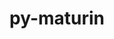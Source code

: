 ---
title: "py-maturin"
layout: cache
categories: [package, develop]
meta: {"compilers": ["apple-clang@16.0.0", "gcc@11.1.0", "gcc@11.4.0", "gcc@13.2.0", "gcc@7.5.0", "gcc@9.4.0"], "num_specs": 140, "num_specs_by_stack": {"data-vis-sdk": 6, "e4s": 20, "e4s-neoverse-v2": 14, "e4s-neoverse_v1": 9, "e4s-power": 4, "hep": 3, "ml-darwin-aarch64-mps": 24, "ml-linux-aarch64-cpu": 24, "ml-linux-aarch64-cuda": 24, "ml-linux-x86_64-cpu": 23, "ml-linux-x86_64-cuda": 24, "ml-linux-x86_64-rocm": 6, "radiuss": 12, "root": 140}, "oss": ["sequoia", "ubuntu18.04", "ubuntu20.04", "ubuntu22.04", "ubuntu24.04"], "platforms": ["darwin", "linux"], "stacks": ["data-vis-sdk", "e4s", "e4s-neoverse-v2", "e4s-neoverse_v1", "e4s-power", "hep", "ml-darwin-aarch64-mps", "ml-linux-aarch64-cpu", "ml-linux-aarch64-cuda", "ml-linux-x86_64-cpu", "ml-linux-x86_64-cuda", "ml-linux-x86_64-rocm", "radiuss", "root"], "targets": ["aarch64", "neoverse_v1", "neoverse_v2", "ppc64le", "x86_64_v3"], "versions": ["1.6.0", "1.8.3"]}
spec_details: [{"compiler": "gcc@13.2.0", "hash": "22rvfihkj6bgrpmdjulkr5av4uvswkx5", "os": "ubuntu24.04", "platform": "linux", "size": "-", "stacks": ["ml-linux-aarch64-cpu", "ml-linux-aarch64-cuda", "root"], "target": "aarch64", "variants": ["build_system=python_pip"], "versions": ["1.8.3"]}, {"compiler": "gcc@13.2.0", "hash": "27gdh4qoc4a2pqnnsc2awuds6kx4b34a", "os": "ubuntu24.04", "platform": "linux", "size": "-", "stacks": ["ml-linux-aarch64-cpu", "ml-linux-aarch64-cuda", "root"], "target": "aarch64", "variants": ["build_system=python_pip"], "versions": ["1.8.3"]}, {"compiler": "gcc@11.4.0", "hash": "2bjeq7mdh2kl5xmfolva4i3q34fyudp7", "os": "ubuntu22.04", "platform": "linux", "size": "-", "stacks": ["e4s", "root"], "target": "x86_64_v3", "variants": ["build_system=python_pip"], "versions": ["1.8.3"]}, {"compiler": "gcc@11.4.0", "hash": "2dd5dr3b4w3upx2zesancvf57dlnk2bh", "os": "ubuntu22.04", "platform": "linux", "size": "-", "stacks": ["e4s-neoverse-v2", "root"], "target": "neoverse_v2", "variants": ["build_system=python_pip"], "versions": ["1.8.3"]}, {"compiler": "apple-clang@16.0.0", "hash": "2kqzrw7weew7eedc63ffpopnl3wxpwev", "os": "sequoia", "platform": "darwin", "size": "-", "stacks": ["ml-darwin-aarch64-mps", "root"], "target": "aarch64", "variants": ["build_system=python_pip"], "versions": ["1.8.3"]}, {"compiler": "gcc@13.2.0", "hash": "35lfnr5s7n436cubq6flxaugtsmhzech", "os": "ubuntu24.04", "platform": "linux", "size": "-", "stacks": ["ml-linux-aarch64-cpu", "ml-linux-aarch64-cuda", "root"], "target": "aarch64", "variants": ["build_system=python_pip"], "versions": ["1.8.3"]}, {"compiler": "gcc@7.5.0", "hash": "36iynyozptyrf55daackdh6irave2nbj", "os": "ubuntu18.04", "platform": "linux", "size": "-", "stacks": ["radiuss", "root"], "target": "x86_64_v3", "variants": ["build_system=python_pip"], "versions": ["1.8.3"]}, {"compiler": "gcc@11.4.0", "hash": "3d3oc4x37ff7quujhkuh5p3y5gglg2i4", "os": "ubuntu22.04", "platform": "linux", "size": "-", "stacks": ["e4s", "root"], "target": "x86_64_v3", "variants": ["build_system=python_pip"], "versions": ["1.8.3"]}, {"compiler": "gcc@11.4.0", "hash": "3dxyg4lcnyuu6222dvrtgt7zrh63yg7d", "os": "ubuntu22.04", "platform": "linux", "size": "-", "stacks": ["e4s", "root"], "target": "x86_64_v3", "variants": ["build_system=python_pip"], "versions": ["1.8.3"]}, {"compiler": "gcc@11.4.0", "hash": "3jqaqmnafchfsa5mbv3odigvgrxvc4tu", "os": "ubuntu22.04", "platform": "linux", "size": "-", "stacks": ["e4s-neoverse-v2", "root"], "target": "neoverse_v2", "variants": ["build_system=python_pip"], "versions": ["1.8.3"]}, {"compiler": "gcc@13.2.0", "hash": "3ov6lbdc4copgv3cwgzi2drr6tsic55v", "os": "ubuntu24.04", "platform": "linux", "size": "-", "stacks": ["ml-linux-x86_64-cpu", "ml-linux-x86_64-cuda", "ml-linux-x86_64-rocm", "root"], "target": "x86_64_v3", "variants": ["build_system=python_pip"], "versions": ["1.8.3"]}, {"compiler": "gcc@13.2.0", "hash": "3vxlxencp4axvah36kzblfqccjewit22", "os": "ubuntu24.04", "platform": "linux", "size": "-", "stacks": ["ml-linux-aarch64-cpu", "ml-linux-aarch64-cuda", "root"], "target": "aarch64", "variants": ["build_system=python_pip"], "versions": ["1.8.3"]}, {"compiler": "gcc@13.2.0", "hash": "3yozimlaaxvj5rz3uh4ttrtiq4fhkydl", "os": "ubuntu24.04", "platform": "linux", "size": "-", "stacks": ["ml-linux-x86_64-cpu", "ml-linux-x86_64-cuda", "root"], "target": "x86_64_v3", "variants": ["build_system=python_pip"], "versions": ["1.8.3"]}, {"compiler": "gcc@11.1.0", "hash": "3zj4udtkkkduqwo3zfunj7ytqwp2cgfo", "os": "ubuntu20.04", "platform": "linux", "size": "-", "stacks": ["data-vis-sdk", "root"], "target": "x86_64_v3", "variants": ["build_system=python_pip"], "versions": ["1.8.3"]}, {"compiler": "gcc@13.2.0", "hash": "4ddc4bjgy7luriskrijuurvvtcmobblq", "os": "ubuntu24.04", "platform": "linux", "size": "-", "stacks": ["ml-linux-aarch64-cpu", "ml-linux-aarch64-cuda", "root"], "target": "aarch64", "variants": ["build_system=python_pip"], "versions": ["1.8.3"]}, {"compiler": "gcc@13.2.0", "hash": "4q464hn46e7cwwdgmy2veg6cwj74pslx", "os": "ubuntu24.04", "platform": "linux", "size": "-", "stacks": ["ml-linux-x86_64-cpu", "ml-linux-x86_64-cuda", "root"], "target": "x86_64_v3", "variants": ["build_system=python_pip"], "versions": ["1.8.3"]}, {"compiler": "gcc@9.4.0", "hash": "4vyteognnqnni56avoxlash56iv5gcew", "os": "ubuntu20.04", "platform": "linux", "size": "-", "stacks": ["e4s-power", "root"], "target": "ppc64le", "variants": ["build_system=python_pip"], "versions": ["1.6.0"]}, {"compiler": "gcc@9.4.0", "hash": "4xtswbdd3o67drw67chokv4qzpk6chmw", "os": "ubuntu20.04", "platform": "linux", "size": "-", "stacks": ["e4s-power", "root"], "target": "ppc64le", "variants": ["build_system=python_pip"], "versions": ["1.6.0"]}, {"compiler": "gcc@11.4.0", "hash": "4yywnn5ilaxkksfm6whg6fpfn7fgtf3y", "os": "ubuntu22.04", "platform": "linux", "size": "-", "stacks": ["e4s-neoverse-v2", "root"], "target": "neoverse_v2", "variants": ["build_system=python_pip"], "versions": ["1.8.3"]}, {"compiler": "gcc@13.2.0", "hash": "55zmng4j6t6xnwagbyh4qrqqwqd6c6jf", "os": "ubuntu24.04", "platform": "linux", "size": "-", "stacks": ["ml-linux-aarch64-cpu", "ml-linux-aarch64-cuda", "root"], "target": "aarch64", "variants": ["build_system=python_pip"], "versions": ["1.8.3"]}, {"compiler": "apple-clang@16.0.0", "hash": "5gecxscvs7ipfgeerd77ivqfmo67cgru", "os": "sequoia", "platform": "darwin", "size": "-", "stacks": ["ml-darwin-aarch64-mps", "root"], "target": "aarch64", "variants": ["build_system=python_pip"], "versions": ["1.8.3"]}, {"compiler": "gcc@11.4.0", "hash": "5mx6ds2myrqpcszw5xzvnaoep6naixer", "os": "ubuntu22.04", "platform": "linux", "size": "-", "stacks": ["e4s", "root"], "target": "x86_64_v3", "variants": ["build_system=python_pip"], "versions": ["1.8.3"]}, {"compiler": "apple-clang@16.0.0", "hash": "654qnih3lvaqxivm377dw57x6gsu4ovo", "os": "sequoia", "platform": "darwin", "size": "-", "stacks": ["ml-darwin-aarch64-mps", "root"], "target": "aarch64", "variants": ["build_system=python_pip"], "versions": ["1.8.3"]}, {"compiler": "gcc@7.5.0", "hash": "6b5uwhkr2jbgx6iigwk5ssxjjuohsdku", "os": "ubuntu18.04", "platform": "linux", "size": "-", "stacks": ["radiuss", "root"], "target": "x86_64_v3", "variants": ["build_system=python_pip"], "versions": ["1.8.3"]}, {"compiler": "gcc@13.2.0", "hash": "73vkiaze2n2s7zv4l4xp2ji23wt4ihde", "os": "ubuntu24.04", "platform": "linux", "size": "-", "stacks": ["ml-linux-aarch64-cpu", "ml-linux-aarch64-cuda", "root"], "target": "aarch64", "variants": ["build_system=python_pip"], "versions": ["1.8.3"]}, {"compiler": "gcc@11.4.0", "hash": "742ddghpcipmzbkrpomdxot36ooiyedc", "os": "ubuntu22.04", "platform": "linux", "size": "-", "stacks": ["e4s-neoverse-v2", "root"], "target": "neoverse_v2", "variants": ["build_system=python_pip"], "versions": ["1.8.3"]}, {"compiler": "gcc@7.5.0", "hash": "7izsj7zfxannoqan2sm32g557v52twne", "os": "ubuntu18.04", "platform": "linux", "size": "-", "stacks": ["radiuss", "root"], "target": "x86_64_v3", "variants": ["build_system=python_pip"], "versions": ["1.8.3"]}, {"compiler": "gcc@11.4.0", "hash": "7mduqaj3nkqyq3wuc47hukyrnqwbpex4", "os": "ubuntu22.04", "platform": "linux", "size": "-", "stacks": ["e4s", "root"], "target": "x86_64_v3", "variants": ["build_system=python_pip"], "versions": ["1.8.3"]}, {"compiler": "gcc@11.4.0", "hash": "7nvpmdsugjmq26ylaosv7ofs2h4fofxe", "os": "ubuntu22.04", "platform": "linux", "size": "-", "stacks": ["e4s-neoverse-v2", "root"], "target": "neoverse_v2", "variants": ["build_system=python_pip"], "versions": ["1.8.3"]}, {"compiler": "gcc@11.4.0", "hash": "7ybbaljwjzy65ml6qhg25xokybpxonjg", "os": "ubuntu22.04", "platform": "linux", "size": "-", "stacks": ["e4s", "root"], "target": "x86_64_v3", "variants": ["build_system=python_pip"], "versions": ["1.8.3"]}, {"compiler": "apple-clang@16.0.0", "hash": "advqgwuzhfhpk6m5wnpewfqar2ktpk65", "os": "sequoia", "platform": "darwin", "size": "-", "stacks": ["ml-darwin-aarch64-mps", "root"], "target": "aarch64", "variants": ["build_system=python_pip"], "versions": ["1.8.3"]}, {"compiler": "gcc@11.4.0", "hash": "am33rcgjz7gn5h4h2snmnoadrsnmuh6d", "os": "ubuntu22.04", "platform": "linux", "size": "-", "stacks": ["hep", "root"], "target": "x86_64_v3", "variants": ["build_system=python_pip"], "versions": ["1.8.3"]}, {"compiler": "gcc@13.2.0", "hash": "aon7atysbh6ltkmmjz3bdto2gxrkkrof", "os": "ubuntu24.04", "platform": "linux", "size": "-", "stacks": ["ml-linux-aarch64-cpu", "ml-linux-aarch64-cuda", "root"], "target": "aarch64", "variants": ["build_system=python_pip"], "versions": ["1.8.3"]}, {"compiler": "gcc@13.2.0", "hash": "ar3cptiflnd3skxmmct4cy6kcorhcl4n", "os": "ubuntu24.04", "platform": "linux", "size": "-", "stacks": ["ml-linux-aarch64-cpu", "ml-linux-aarch64-cuda", "root"], "target": "aarch64", "variants": ["build_system=python_pip"], "versions": ["1.8.3"]}, {"compiler": "gcc@13.2.0", "hash": "av6ahlev6zd6juj7fber2xnnnrxsdfci", "os": "ubuntu24.04", "platform": "linux", "size": "-", "stacks": ["ml-linux-aarch64-cpu", "ml-linux-aarch64-cuda", "root"], "target": "aarch64", "variants": ["build_system=python_pip"], "versions": ["1.8.3"]}, {"compiler": "gcc@13.2.0", "hash": "aydcr2wy3wiwelzogi6oxxgld7z3dfuz", "os": "ubuntu24.04", "platform": "linux", "size": "-", "stacks": ["ml-linux-x86_64-cpu", "ml-linux-x86_64-cuda", "root"], "target": "x86_64_v3", "variants": ["build_system=python_pip"], "versions": ["1.8.3"]}, {"compiler": "gcc@11.4.0", "hash": "b2tldta7vseg6waufkb2rcupxf3plm47", "os": "ubuntu22.04", "platform": "linux", "size": "-", "stacks": ["e4s-neoverse-v2", "root"], "target": "neoverse_v2", "variants": ["build_system=python_pip"], "versions": ["1.8.3"]}, {"compiler": "gcc@13.2.0", "hash": "b3i5i4dbw4q4h2wy7hmsqk4jyk42j6kt", "os": "ubuntu24.04", "platform": "linux", "size": "-", "stacks": ["ml-linux-x86_64-cpu", "ml-linux-x86_64-cuda", "root"], "target": "x86_64_v3", "variants": ["build_system=python_pip"], "versions": ["1.8.3"]}, {"compiler": "apple-clang@16.0.0", "hash": "b67ldyja4iiipaarismlxyzddxfpztrl", "os": "sequoia", "platform": "darwin", "size": "-", "stacks": ["ml-darwin-aarch64-mps", "root"], "target": "aarch64", "variants": ["build_system=python_pip"], "versions": ["1.8.3"]}, {"compiler": "apple-clang@16.0.0", "hash": "bbwlmxs7vvscosirf5jct6wxcivdoydb", "os": "sequoia", "platform": "darwin", "size": "-", "stacks": ["ml-darwin-aarch64-mps", "root"], "target": "aarch64", "variants": ["build_system=python_pip"], "versions": ["1.8.3"]}, {"compiler": "apple-clang@16.0.0", "hash": "bkce4r3i4ouryjiyxtfyevikk35doqci", "os": "sequoia", "platform": "darwin", "size": "-", "stacks": ["ml-darwin-aarch64-mps", "root"], "target": "aarch64", "variants": ["build_system=python_pip"], "versions": ["1.8.3"]}, {"compiler": "gcc@11.4.0", "hash": "brddcgy6hugdu3ijjcyg3vlj376bind5", "os": "ubuntu22.04", "platform": "linux", "size": "-", "stacks": ["e4s-neoverse-v2", "root"], "target": "neoverse_v2", "variants": ["build_system=python_pip"], "versions": ["1.8.3"]}, {"compiler": "gcc@7.5.0", "hash": "cdogfahrppmxp32otdff4o2n2obbdqs3", "os": "ubuntu18.04", "platform": "linux", "size": "-", "stacks": ["radiuss", "root"], "target": "x86_64_v3", "variants": ["build_system=python_pip"], "versions": ["1.8.3"]}, {"compiler": "gcc@11.4.0", "hash": "ci4w7izbpkbjdirvhkdpvqauduajba25", "os": "ubuntu22.04", "platform": "linux", "size": "-", "stacks": ["e4s-neoverse-v2", "root"], "target": "neoverse_v2", "variants": ["build_system=python_pip"], "versions": ["1.8.3"]}, {"compiler": "gcc@11.4.0", "hash": "cohtwakqfwmxtj4dykje5precxn4luo6", "os": "ubuntu22.04", "platform": "linux", "size": "-", "stacks": ["e4s", "root"], "target": "x86_64_v3", "variants": ["build_system=python_pip"], "versions": ["1.8.3"]}, {"compiler": "gcc@11.4.0", "hash": "cpasifbupblrkhx536idkpesv4goomsf", "os": "ubuntu22.04", "platform": "linux", "size": "-", "stacks": ["e4s-neoverse_v1", "root"], "target": "neoverse_v1", "variants": ["build_system=python_pip"], "versions": ["1.6.0"]}, {"compiler": "apple-clang@16.0.0", "hash": "cs6lkl3intqgexmiqss7432fzgkbsp5f", "os": "sequoia", "platform": "darwin", "size": "-", "stacks": ["ml-darwin-aarch64-mps", "root"], "target": "aarch64", "variants": ["build_system=python_pip"], "versions": ["1.8.3"]}, {"compiler": "gcc@13.2.0", "hash": "cxwj5onobcuz6svc2pjmgygjcvvgdd46", "os": "ubuntu24.04", "platform": "linux", "size": "-", "stacks": ["ml-linux-aarch64-cpu", "ml-linux-aarch64-cuda", "root"], "target": "aarch64", "variants": ["build_system=python_pip"], "versions": ["1.8.3"]}, {"compiler": "gcc@13.2.0", "hash": "dbn4yjaaxnhpx5654wamtqqc4e6wyhyn", "os": "ubuntu24.04", "platform": "linux", "size": "-", "stacks": ["ml-linux-x86_64-cpu", "ml-linux-x86_64-cuda", "root"], "target": "x86_64_v3", "variants": ["build_system=python_pip"], "versions": ["1.8.3"]}, {"compiler": "gcc@11.4.0", "hash": "dpp2ks4nxq5ftlrbwvjweohpgtaxqbue", "os": "ubuntu22.04", "platform": "linux", "size": "-", "stacks": ["e4s", "root"], "target": "x86_64_v3", "variants": ["build_system=python_pip"], "versions": ["1.8.3"]}, {"compiler": "gcc@13.2.0", "hash": "dzndekrtfcxs2bt5sk6aqvfpgrc3mqp3", "os": "ubuntu24.04", "platform": "linux", "size": "-", "stacks": ["ml-linux-x86_64-cpu", "ml-linux-x86_64-cuda", "root"], "target": "x86_64_v3", "variants": ["build_system=python_pip"], "versions": ["1.8.3"]}, {"compiler": "gcc@13.2.0", "hash": "e2hega7bwywyujs2f736fwipskianqwh", "os": "ubuntu24.04", "platform": "linux", "size": "-", "stacks": ["ml-linux-aarch64-cpu", "ml-linux-aarch64-cuda", "root"], "target": "aarch64", "variants": ["build_system=python_pip"], "versions": ["1.8.3"]}, {"compiler": "gcc@11.1.0", "hash": "ekwbrwp3ezzqz3blxuek5uaoodd43nnv", "os": "ubuntu20.04", "platform": "linux", "size": "-", "stacks": ["data-vis-sdk", "root"], "target": "x86_64_v3", "variants": ["build_system=python_pip"], "versions": ["1.8.3"]}, {"compiler": "gcc@13.2.0", "hash": "f62kerpymclplb7jmtil6c7uq3hkhyjt", "os": "ubuntu24.04", "platform": "linux", "size": "-", "stacks": ["ml-linux-x86_64-cpu", "ml-linux-x86_64-cuda", "root"], "target": "x86_64_v3", "variants": ["build_system=python_pip"], "versions": ["1.8.3"]}, {"compiler": "gcc@11.4.0", "hash": "fevwa4zslxtwbp7p2iox6vqfq5daw75c", "os": "ubuntu22.04", "platform": "linux", "size": "-", "stacks": ["e4s-neoverse_v1", "root"], "target": "neoverse_v1", "variants": ["build_system=python_pip"], "versions": ["1.6.0"]}, {"compiler": "apple-clang@16.0.0", "hash": "ff5ugz55s6e7dhv5jgk5ytceusus5dk5", "os": "sequoia", "platform": "darwin", "size": "-", "stacks": ["ml-darwin-aarch64-mps", "root"], "target": "aarch64", "variants": ["build_system=python_pip"], "versions": ["1.8.3"]}, {"compiler": "gcc@7.5.0", "hash": "fnr6bxo37uw6xa32cccpkdebc63pxgyb", "os": "ubuntu18.04", "platform": "linux", "size": "-", "stacks": ["radiuss", "root"], "target": "x86_64_v3", "variants": ["build_system=python_pip"], "versions": ["1.8.3"]}, {"compiler": "gcc@13.2.0", "hash": "fnustxaafmd7cqzgecven4745oa3dyko", "os": "ubuntu24.04", "platform": "linux", "size": "-", "stacks": ["ml-linux-x86_64-cpu", "ml-linux-x86_64-cuda", "root"], "target": "x86_64_v3", "variants": ["build_system=python_pip"], "versions": ["1.8.3"]}, {"compiler": "gcc@13.2.0", "hash": "ftfrcj64k47pbjkxd42oq2t2vg7wxvlk", "os": "ubuntu24.04", "platform": "linux", "size": "-", "stacks": ["ml-linux-x86_64-cpu", "ml-linux-x86_64-cuda", "root"], "target": "x86_64_v3", "variants": ["build_system=python_pip"], "versions": ["1.8.3"]}, {"compiler": "gcc@11.1.0", "hash": "fz6mpcwkj2x2jveumagoilreyz74m5jf", "os": "ubuntu20.04", "platform": "linux", "size": "-", "stacks": ["data-vis-sdk", "root"], "target": "x86_64_v3", "variants": ["build_system=python_pip"], "versions": ["1.8.3"]}, {"compiler": "gcc@11.1.0", "hash": "gqr4gv4mcztcfejo2cpseckyaidh7esd", "os": "ubuntu20.04", "platform": "linux", "size": "-", "stacks": ["data-vis-sdk", "root"], "target": "x86_64_v3", "variants": ["build_system=python_pip"], "versions": ["1.8.3"]}, {"compiler": "gcc@13.2.0", "hash": "h3fg5slh22oay73ocj5cuvctlsufjvqw", "os": "ubuntu24.04", "platform": "linux", "size": "-", "stacks": ["ml-linux-aarch64-cpu", "ml-linux-aarch64-cuda", "root"], "target": "aarch64", "variants": ["build_system=python_pip"], "versions": ["1.8.3"]}, {"compiler": "gcc@7.5.0", "hash": "hi4yadtqjwkeb7kfbunzsloqrghj7s6i", "os": "ubuntu18.04", "platform": "linux", "size": "-", "stacks": ["radiuss", "root"], "target": "x86_64_v3", "variants": ["build_system=python_pip"], "versions": ["1.8.3"]}, {"compiler": "apple-clang@16.0.0", "hash": "i4k3ydtwgqqqwx75nd76g7m25f4cyqfh", "os": "sequoia", "platform": "darwin", "size": "-", "stacks": ["ml-darwin-aarch64-mps", "root"], "target": "aarch64", "variants": ["build_system=python_pip"], "versions": ["1.8.3"]}, {"compiler": "gcc@13.2.0", "hash": "ifgyx7l4r4ed25udo66s2asymjxvapkl", "os": "ubuntu24.04", "platform": "linux", "size": "-", "stacks": ["ml-linux-aarch64-cpu", "ml-linux-aarch64-cuda", "root"], "target": "aarch64", "variants": ["build_system=python_pip"], "versions": ["1.8.3"]}, {"compiler": "gcc@11.4.0", "hash": "igkgconh2oue7wy6um5du7avzjevt7zs", "os": "ubuntu22.04", "platform": "linux", "size": "-", "stacks": ["e4s", "root"], "target": "x86_64_v3", "variants": ["build_system=python_pip"], "versions": ["1.8.3"]}, {"compiler": "gcc@13.2.0", "hash": "ip3i3kzpmfmc6npussmr627n6rt7paq4", "os": "ubuntu24.04", "platform": "linux", "size": "-", "stacks": ["ml-linux-aarch64-cpu", "ml-linux-aarch64-cuda", "root"], "target": "aarch64", "variants": ["build_system=python_pip"], "versions": ["1.8.3"]}, {"compiler": "gcc@13.2.0", "hash": "ixmex4eoxhybsojist5xvieswwxxz4au", "os": "ubuntu24.04", "platform": "linux", "size": "-", "stacks": ["ml-linux-x86_64-cpu", "ml-linux-x86_64-cuda", "ml-linux-x86_64-rocm", "root"], "target": "x86_64_v3", "variants": ["build_system=python_pip"], "versions": ["1.8.3"]}, {"compiler": "gcc@7.5.0", "hash": "ja5nvhvwn2udpqkoq57ako3oqjqk3uot", "os": "ubuntu18.04", "platform": "linux", "size": "-", "stacks": ["radiuss", "root"], "target": "x86_64_v3", "variants": ["build_system=python_pip"], "versions": ["1.8.3"]}, {"compiler": "gcc@13.2.0", "hash": "jfvmbulcm7umdxv7ewbbxqvud6jq23iv", "os": "ubuntu24.04", "platform": "linux", "size": "-", "stacks": ["ml-linux-x86_64-cpu", "ml-linux-x86_64-cuda", "root"], "target": "x86_64_v3", "variants": ["build_system=python_pip"], "versions": ["1.8.3"]}, {"compiler": "gcc@13.2.0", "hash": "jhkq25v6oacnkml7iygtp5vjkvp42mdm", "os": "ubuntu24.04", "platform": "linux", "size": "-", "stacks": ["ml-linux-x86_64-cpu", "ml-linux-x86_64-cuda", "root"], "target": "x86_64_v3", "variants": ["build_system=python_pip"], "versions": ["1.8.3"]}, {"compiler": "gcc@11.4.0", "hash": "jhrbdwphbtzgr6lxaqpzt6jxhecmyfdt", "os": "ubuntu22.04", "platform": "linux", "size": "-", "stacks": ["e4s-neoverse_v1", "root"], "target": "neoverse_v1", "variants": ["build_system=python_pip"], "versions": ["1.6.0"]}, {"compiler": "apple-clang@16.0.0", "hash": "jta5ffcw6dbdfrhf5pkffgqtubsv367c", "os": "sequoia", "platform": "darwin", "size": "-", "stacks": ["ml-darwin-aarch64-mps", "root"], "target": "aarch64", "variants": ["build_system=python_pip"], "versions": ["1.8.3"]}, {"compiler": "gcc@11.4.0", "hash": "kqsi7odcrfynyxogevxye6lve3ohswwe", "os": "ubuntu22.04", "platform": "linux", "size": "-", "stacks": ["hep", "root"], "target": "x86_64_v3", "variants": ["build_system=python_pip"], "versions": ["1.8.3"]}, {"compiler": "gcc@11.4.0", "hash": "lctj3hhmarxvm4o2w2j45ndzzakrfslp", "os": "ubuntu22.04", "platform": "linux", "size": "-", "stacks": ["e4s", "root"], "target": "x86_64_v3", "variants": ["build_system=python_pip"], "versions": ["1.8.3"]}, {"compiler": "gcc@11.4.0", "hash": "lhxfq7cz5dgut6wiki6zynasj66ku6kh", "os": "ubuntu22.04", "platform": "linux", "size": "-", "stacks": ["e4s", "root"], "target": "x86_64_v3", "variants": ["build_system=python_pip"], "versions": ["1.8.3"]}, {"compiler": "gcc@11.4.0", "hash": "liph3suyalvejohyyqjuwcdshs4uctvf", "os": "ubuntu22.04", "platform": "linux", "size": "-", "stacks": ["e4s-neoverse-v2", "root"], "target": "neoverse_v2", "variants": ["build_system=python_pip"], "versions": ["1.8.3"]}, {"compiler": "gcc@11.4.0", "hash": "luda5cxqltv57ykjfx2xg3gebn4s2ksq", "os": "ubuntu22.04", "platform": "linux", "size": "-", "stacks": ["e4s-neoverse-v2", "root"], "target": "neoverse_v2", "variants": ["build_system=python_pip"], "versions": ["1.8.3"]}, {"compiler": "gcc@11.4.0", "hash": "m3ceohojgrfiw2gvecha4ps7ihauorlp", "os": "ubuntu22.04", "platform": "linux", "size": "-", "stacks": ["e4s-neoverse_v1", "root"], "target": "neoverse_v1", "variants": ["build_system=python_pip"], "versions": ["1.6.0"]}, {"compiler": "gcc@11.4.0", "hash": "m64aedgnoaabmm4fszzottlve5scma4g", "os": "ubuntu22.04", "platform": "linux", "size": "-", "stacks": ["e4s-neoverse-v2", "root"], "target": "neoverse_v2", "variants": ["build_system=python_pip"], "versions": ["1.8.3"]}, {"compiler": "apple-clang@16.0.0", "hash": "m66biohzelgscwzfwdqqdporiycpomel", "os": "sequoia", "platform": "darwin", "size": "-", "stacks": ["ml-darwin-aarch64-mps", "root"], "target": "aarch64", "variants": ["build_system=python_pip"], "versions": ["1.8.3"]}, {"compiler": "gcc@13.2.0", "hash": "max7beamwlqv6hfzuef733wsxszd2thy", "os": "ubuntu24.04", "platform": "linux", "size": "-", "stacks": ["ml-linux-x86_64-cpu", "ml-linux-x86_64-cuda", "root"], "target": "x86_64_v3", "variants": ["build_system=python_pip"], "versions": ["1.8.3"]}, {"compiler": "gcc@13.2.0", "hash": "msvch356e62uby377m7kszvj5orv7zee", "os": "ubuntu24.04", "platform": "linux", "size": "-", "stacks": ["ml-linux-aarch64-cpu", "ml-linux-aarch64-cuda", "root"], "target": "aarch64", "variants": ["build_system=python_pip"], "versions": ["1.8.3"]}, {"compiler": "gcc@13.2.0", "hash": "netwxmmqrryzbs6ixlpvm4tqspuq7c4j", "os": "ubuntu24.04", "platform": "linux", "size": "-", "stacks": ["ml-linux-x86_64-cpu", "ml-linux-x86_64-cuda", "ml-linux-x86_64-rocm", "root"], "target": "x86_64_v3", "variants": ["build_system=python_pip"], "versions": ["1.8.3"]}, {"compiler": "gcc@13.2.0", "hash": "niwmqtkgesm4rtlkpchwmv632f57psri", "os": "ubuntu24.04", "platform": "linux", "size": "-", "stacks": ["ml-linux-aarch64-cpu", "ml-linux-aarch64-cuda", "root"], "target": "aarch64", "variants": ["build_system=python_pip"], "versions": ["1.8.3"]}, {"compiler": "gcc@11.4.0", "hash": "nynwmwbprgwunj6rrmkj3zddy6rx26oy", "os": "ubuntu22.04", "platform": "linux", "size": "-", "stacks": ["e4s", "root"], "target": "x86_64_v3", "variants": ["build_system=python_pip"], "versions": ["1.8.3"]}, {"compiler": "gcc@11.4.0", "hash": "ozoo37vt2dsulru3obpcqiluqx427apm", "os": "ubuntu22.04", "platform": "linux", "size": "-", "stacks": ["e4s", "root"], "target": "x86_64_v3", "variants": ["build_system=python_pip"], "versions": ["1.8.3"]}, {"compiler": "gcc@7.5.0", "hash": "p5tyozbe62kr7dwwqhdz6ps7tfdowf6j", "os": "ubuntu18.04", "platform": "linux", "size": "-", "stacks": ["radiuss", "root"], "target": "x86_64_v3", "variants": ["build_system=python_pip"], "versions": ["1.8.3"]}, {"compiler": "apple-clang@16.0.0", "hash": "p6hhqvhrdx6iqohzsq6zksyfosznviy3", "os": "sequoia", "platform": "darwin", "size": "-", "stacks": ["ml-darwin-aarch64-mps", "root"], "target": "aarch64", "variants": ["build_system=python_pip"], "versions": ["1.8.3"]}, {"compiler": "apple-clang@16.0.0", "hash": "p6wrvx7buvg44eilbry7sgl4kfxiioyv", "os": "sequoia", "platform": "darwin", "size": "-", "stacks": ["ml-darwin-aarch64-mps", "root"], "target": "aarch64", "variants": ["build_system=python_pip"], "versions": ["1.8.3"]}, {"compiler": "gcc@13.2.0", "hash": "pay6yqwcbnq54dktdiecwxpgkm5v3ezk", "os": "ubuntu24.04", "platform": "linux", "size": "-", "stacks": ["ml-linux-x86_64-cpu", "ml-linux-x86_64-cuda", "root"], "target": "x86_64_v3", "variants": ["build_system=python_pip"], "versions": ["1.8.3"]}, {"compiler": "gcc@11.4.0", "hash": "pxnnvutkeirjnpsamsp37x6mfhlg3xyz", "os": "ubuntu22.04", "platform": "linux", "size": "-", "stacks": ["e4s-neoverse_v1", "root"], "target": "neoverse_v1", "variants": ["build_system=python_pip"], "versions": ["1.6.0"]}, {"compiler": "apple-clang@16.0.0", "hash": "pxppookslkdidlhzvh7bfhunbpn4g77k", "os": "sequoia", "platform": "darwin", "size": "-", "stacks": ["ml-darwin-aarch64-mps", "root"], "target": "aarch64", "variants": ["build_system=python_pip"], "versions": ["1.8.3"]}, {"compiler": "gcc@11.1.0", "hash": "qhqacfmposw6ruyljtuqficj5jhb6qlz", "os": "ubuntu20.04", "platform": "linux", "size": "-", "stacks": ["data-vis-sdk", "root"], "target": "x86_64_v3", "variants": ["build_system=python_pip"], "versions": ["1.8.3"]}, {"compiler": "gcc@11.4.0", "hash": "qlvzrnad6zqivnfuya42g2ekc4zm4nsa", "os": "ubuntu22.04", "platform": "linux", "size": "-", "stacks": ["e4s", "root"], "target": "x86_64_v3", "variants": ["build_system=python_pip"], "versions": ["1.8.3"]}, {"compiler": "apple-clang@16.0.0", "hash": "qrm4mcchiqz6zlbvzw27fivtn7gbo33u", "os": "sequoia", "platform": "darwin", "size": "-", "stacks": ["ml-darwin-aarch64-mps", "root"], "target": "aarch64", "variants": ["build_system=python_pip"], "versions": ["1.8.3"]}, {"compiler": "gcc@11.4.0", "hash": "qu7gx7gke336rn74e2btngybme2y7y7y", "os": "ubuntu22.04", "platform": "linux", "size": "-", "stacks": ["e4s-neoverse_v1", "root"], "target": "neoverse_v1", "variants": ["build_system=python_pip"], "versions": ["1.6.0"]}, {"compiler": "gcc@11.4.0", "hash": "qw77nonu3snyemfwa67dplqlmyemtybi", "os": "ubuntu22.04", "platform": "linux", "size": "-", "stacks": ["e4s-neoverse_v1", "root"], "target": "neoverse_v1", "variants": ["build_system=python_pip"], "versions": ["1.6.0"]}, {"compiler": "apple-clang@16.0.0", "hash": "rarhivztskp2yd2f335kirbuqwndodus", "os": "sequoia", "platform": "darwin", "size": "-", "stacks": ["ml-darwin-aarch64-mps", "root"], "target": "aarch64", "variants": ["build_system=python_pip"], "versions": ["1.8.3"]}, {"compiler": "gcc@13.2.0", "hash": "rbcmr5tgdn54myhpdqa7czfmqi5ny75w", "os": "ubuntu24.04", "platform": "linux", "size": "-", "stacks": ["ml-linux-aarch64-cpu", "ml-linux-aarch64-cuda", "root"], "target": "aarch64", "variants": ["build_system=python_pip"], "versions": ["1.8.3"]}, {"compiler": "gcc@13.2.0", "hash": "rfnvl3ihghrmdkecb2akzteybrbd2ctq", "os": "ubuntu24.04", "platform": "linux", "size": "-", "stacks": ["ml-linux-x86_64-cpu", "ml-linux-x86_64-cuda", "root"], "target": "x86_64_v3", "variants": ["build_system=python_pip"], "versions": ["1.8.3"]}, {"compiler": "gcc@13.2.0", "hash": "rh2z677ar7aeosmks223dshqwxawgn57", "os": "ubuntu24.04", "platform": "linux", "size": "-", "stacks": ["ml-linux-x86_64-cpu", "ml-linux-x86_64-cuda", "root"], "target": "x86_64_v3", "variants": ["build_system=python_pip"], "versions": ["1.8.3"]}, {"compiler": "gcc@13.2.0", "hash": "rqa4utwh4qlaz6a4px4q3lmwmojplebu", "os": "ubuntu24.04", "platform": "linux", "size": "-", "stacks": ["ml-linux-aarch64-cpu", "ml-linux-aarch64-cuda", "root"], "target": "aarch64", "variants": ["build_system=python_pip"], "versions": ["1.8.3"]}, {"compiler": "gcc@9.4.0", "hash": "rsc426k575slwq2cqknmfjlbzaihvei2", "os": "ubuntu20.04", "platform": "linux", "size": "-", "stacks": ["e4s-power", "root"], "target": "ppc64le", "variants": ["build_system=python_pip"], "versions": ["1.6.0"]}, {"compiler": "apple-clang@16.0.0", "hash": "sa6t2ngfug7jo64oahsyr3um2jkhojna", "os": "sequoia", "platform": "darwin", "size": "-", "stacks": ["ml-darwin-aarch64-mps", "root"], "target": "aarch64", "variants": ["build_system=python_pip"], "versions": ["1.8.3"]}, {"compiler": "gcc@11.4.0", "hash": "sbh2d2rrv6y7b3dksyazmov4lvu6gkvp", "os": "ubuntu22.04", "platform": "linux", "size": "-", "stacks": ["e4s", "root"], "target": "x86_64_v3", "variants": ["build_system=python_pip"], "versions": ["1.8.3"]}, {"compiler": "gcc@13.2.0", "hash": "swvdexngbcja32mfxakvv3ctwdt5k7jc", "os": "ubuntu24.04", "platform": "linux", "size": "-", "stacks": ["ml-linux-x86_64-cpu", "ml-linux-x86_64-cuda", "ml-linux-x86_64-rocm", "root"], "target": "x86_64_v3", "variants": ["build_system=python_pip"], "versions": ["1.8.3"]}, {"compiler": "gcc@13.2.0", "hash": "taosiwpd2odzkpvc7qv4seannlyu2eai", "os": "ubuntu24.04", "platform": "linux", "size": "-", "stacks": ["ml-linux-aarch64-cpu", "ml-linux-aarch64-cuda", "root"], "target": "aarch64", "variants": ["build_system=python_pip"], "versions": ["1.8.3"]}, {"compiler": "gcc@7.5.0", "hash": "tggkmrnbtk4rlpgtturfcdg2lclww6m5", "os": "ubuntu18.04", "platform": "linux", "size": "-", "stacks": ["radiuss", "root"], "target": "x86_64_v3", "variants": ["build_system=python_pip"], "versions": ["1.8.3"]}, {"compiler": "gcc@13.2.0", "hash": "tghwhckmysdlmxtaaos4omunompoaj3b", "os": "ubuntu24.04", "platform": "linux", "size": "-", "stacks": ["ml-linux-x86_64-cpu", "ml-linux-x86_64-cuda", "root"], "target": "x86_64_v3", "variants": ["build_system=python_pip"], "versions": ["1.8.3"]}, {"compiler": "apple-clang@16.0.0", "hash": "tmuk5eqz3t5psfshk45mvbj4uhgccn7h", "os": "sequoia", "platform": "darwin", "size": "-", "stacks": ["ml-darwin-aarch64-mps", "root"], "target": "aarch64", "variants": ["build_system=python_pip"], "versions": ["1.8.3"]}, {"compiler": "gcc@11.4.0", "hash": "tug2gvkr3dsrl3ovle7sckkgox7xvikj", "os": "ubuntu22.04", "platform": "linux", "size": "-", "stacks": ["e4s-neoverse_v1", "root"], "target": "neoverse_v1", "variants": ["build_system=python_pip"], "versions": ["1.6.0"]}, {"compiler": "gcc@13.2.0", "hash": "tyaqrxr5zmxih56ijgrxjmx6stqcno3l", "os": "ubuntu24.04", "platform": "linux", "size": "-", "stacks": ["ml-linux-x86_64-cpu", "ml-linux-x86_64-cuda", "ml-linux-x86_64-rocm", "root"], "target": "x86_64_v3", "variants": ["build_system=python_pip"], "versions": ["1.8.3"]}, {"compiler": "gcc@13.2.0", "hash": "uo77g7r3z2lcp6hei5v7bwatu4yo25wj", "os": "ubuntu24.04", "platform": "linux", "size": "-", "stacks": ["ml-linux-aarch64-cpu", "ml-linux-aarch64-cuda", "root"], "target": "aarch64", "variants": ["build_system=python_pip"], "versions": ["1.8.3"]}, {"compiler": "gcc@13.2.0", "hash": "uvxv4xlxcfji7oy7qnzrwdoujtigzeci", "os": "ubuntu24.04", "platform": "linux", "size": "-", "stacks": ["ml-linux-aarch64-cpu", "ml-linux-aarch64-cuda", "root"], "target": "aarch64", "variants": ["build_system=python_pip"], "versions": ["1.8.3"]}, {"compiler": "apple-clang@16.0.0", "hash": "vn6pqxx43lmzraf7gusu5tpivps26lv4", "os": "sequoia", "platform": "darwin", "size": "-", "stacks": ["ml-darwin-aarch64-mps", "root"], "target": "aarch64", "variants": ["build_system=python_pip"], "versions": ["1.8.3"]}, {"compiler": "gcc@13.2.0", "hash": "vx3jyblpe5xm2s2tbf2ajfeemegpwp7s", "os": "ubuntu24.04", "platform": "linux", "size": "-", "stacks": ["ml-linux-aarch64-cpu", "ml-linux-aarch64-cuda", "root"], "target": "aarch64", "variants": ["build_system=python_pip"], "versions": ["1.8.3"]}, {"compiler": "apple-clang@16.0.0", "hash": "vxjzf4xkrxil3l6plmptgg7ub56mp4u3", "os": "sequoia", "platform": "darwin", "size": "-", "stacks": ["ml-darwin-aarch64-mps", "root"], "target": "aarch64", "variants": ["build_system=python_pip"], "versions": ["1.8.3"]}, {"compiler": "gcc@11.1.0", "hash": "w466ay3goersbujfl7omkwng53wcazs3", "os": "ubuntu20.04", "platform": "linux", "size": "-", "stacks": ["data-vis-sdk", "root"], "target": "x86_64_v3", "variants": ["build_system=python_pip"], "versions": ["1.8.3"]}, {"compiler": "gcc@13.2.0", "hash": "w5m4tme2wmyqs337dcurx4chqch7mvut", "os": "ubuntu24.04", "platform": "linux", "size": "-", "stacks": ["ml-linux-x86_64-cpu", "ml-linux-x86_64-cuda", "ml-linux-x86_64-rocm", "root"], "target": "x86_64_v3", "variants": ["build_system=python_pip"], "versions": ["1.8.3"]}, {"compiler": "gcc@11.4.0", "hash": "w5pmc6cgi5tynyswsedxp43b5c5slwbq", "os": "ubuntu22.04", "platform": "linux", "size": "-", "stacks": ["e4s", "root"], "target": "x86_64_v3", "variants": ["build_system=python_pip"], "versions": ["1.8.3"]}, {"compiler": "gcc@7.5.0", "hash": "wb25asvtzlgdrzpw5hwkgwo32lxzagqe", "os": "ubuntu18.04", "platform": "linux", "size": "-", "stacks": ["radiuss", "root"], "target": "x86_64_v3", "variants": ["build_system=python_pip"], "versions": ["1.8.3"]}, {"compiler": "gcc@11.4.0", "hash": "wkv77wm6vvlzgxx3ts2nwapqw5h2rjih", "os": "ubuntu22.04", "platform": "linux", "size": "-", "stacks": ["e4s-neoverse-v2", "root"], "target": "neoverse_v2", "variants": ["build_system=python_pip"], "versions": ["1.8.3"]}, {"compiler": "gcc@11.4.0", "hash": "wnygh5flpikse3kll2fgaaqjagvzoezm", "os": "ubuntu22.04", "platform": "linux", "size": "-", "stacks": ["e4s", "root"], "target": "x86_64_v3", "variants": ["build_system=python_pip"], "versions": ["1.8.3"]}, {"compiler": "gcc@13.2.0", "hash": "wo2bpid4fgvb3wgj6czqgxbcjywm5jur", "os": "ubuntu24.04", "platform": "linux", "size": "-", "stacks": ["ml-linux-x86_64-cpu", "ml-linux-x86_64-cuda", "root"], "target": "x86_64_v3", "variants": ["build_system=python_pip"], "versions": ["1.8.3"]}, {"compiler": "gcc@11.4.0", "hash": "woibzx7ejwxxegai7srteq4yfenqwpf4", "os": "ubuntu22.04", "platform": "linux", "size": "-", "stacks": ["hep", "root"], "target": "x86_64_v3", "variants": ["build_system=python_pip"], "versions": ["1.8.3"]}, {"compiler": "gcc@11.4.0", "hash": "wwdbkertlnbdrqfunpaonas74jktayt7", "os": "ubuntu22.04", "platform": "linux", "size": "-", "stacks": ["e4s-neoverse_v1", "root"], "target": "neoverse_v1", "variants": ["build_system=python_pip"], "versions": ["1.6.0"]}, {"compiler": "apple-clang@16.0.0", "hash": "x376cughdkeqwzhhmpix637g5ckuoek5", "os": "sequoia", "platform": "darwin", "size": "-", "stacks": ["ml-darwin-aarch64-mps", "root"], "target": "aarch64", "variants": ["build_system=python_pip"], "versions": ["1.8.3"]}, {"compiler": "gcc@11.4.0", "hash": "x3qlh7lxxs6yqhldwy2kbgtpoqtc2ru2", "os": "ubuntu22.04", "platform": "linux", "size": "-", "stacks": ["e4s-neoverse-v2", "root"], "target": "neoverse_v2", "variants": ["build_system=python_pip"], "versions": ["1.8.3"]}, {"compiler": "gcc@11.4.0", "hash": "xt32oosf24a2fvj2wogjvztxg2tvwf6v", "os": "ubuntu22.04", "platform": "linux", "size": "-", "stacks": ["e4s", "root"], "target": "x86_64_v3", "variants": ["build_system=python_pip"], "versions": ["1.8.3"]}, {"compiler": "apple-clang@16.0.0", "hash": "y4gwu64d3adptu4rcvz4g3pyclq5ghl7", "os": "sequoia", "platform": "darwin", "size": "-", "stacks": ["ml-darwin-aarch64-mps", "root"], "target": "aarch64", "variants": ["build_system=python_pip"], "versions": ["1.8.3"]}, {"compiler": "gcc@11.4.0", "hash": "y75gcawvbq47snzih65p4k5ofvlxqbcw", "os": "ubuntu22.04", "platform": "linux", "size": "-", "stacks": ["e4s", "root"], "target": "x86_64_v3", "variants": ["build_system=python_pip"], "versions": ["1.8.3"]}, {"compiler": "gcc@13.2.0", "hash": "ydmmdcrc4p2324gkkrs4s5ejrxiyunf4", "os": "ubuntu24.04", "platform": "linux", "size": "-", "stacks": ["ml-linux-x86_64-cuda", "root"], "target": "x86_64_v3", "variants": ["build_system=python_pip"], "versions": ["1.8.3"]}, {"compiler": "gcc@7.5.0", "hash": "ypmhd6jwqdhjty6y6raj3mvoajqx7k67", "os": "ubuntu18.04", "platform": "linux", "size": "-", "stacks": ["radiuss", "root"], "target": "x86_64_v3", "variants": ["build_system=python_pip"], "versions": ["1.8.3"]}, {"compiler": "gcc@11.4.0", "hash": "z2mptnazcsofibrd2ngiqqontuayy4yc", "os": "ubuntu22.04", "platform": "linux", "size": "-", "stacks": ["e4s", "root"], "target": "x86_64_v3", "variants": ["build_system=python_pip"], "versions": ["1.8.3"]}, {"compiler": "gcc@9.4.0", "hash": "z7qfebl7ekzqzw5cl3btlovqxcoqybpe", "os": "ubuntu20.04", "platform": "linux", "size": "-", "stacks": ["e4s-power", "root"], "target": "ppc64le", "variants": ["build_system=python_pip"], "versions": ["1.6.0"]}, {"compiler": "gcc@13.2.0", "hash": "zj6za443oor6j2ucj44ewg2ajwzy4nxb", "os": "ubuntu24.04", "platform": "linux", "size": "-", "stacks": ["ml-linux-aarch64-cpu", "ml-linux-aarch64-cuda", "root"], "target": "aarch64", "variants": ["build_system=python_pip"], "versions": ["1.8.3"]}, {"compiler": "gcc@7.5.0", "hash": "zrp3eb2dlz2lkn7r6l5wonz5nqo2sjf4", "os": "ubuntu18.04", "platform": "linux", "size": "-", "stacks": ["radiuss", "root"], "target": "x86_64_v3", "variants": ["build_system=python_pip"], "versions": ["1.8.3"]}, {"compiler": "apple-clang@16.0.0", "hash": "zxpq52ksjlmexdeqt37gdhwvuyw5uqtr", "os": "sequoia", "platform": "darwin", "size": "-", "stacks": ["ml-darwin-aarch64-mps", "root"], "target": "aarch64", "variants": ["build_system=python_pip"], "versions": ["1.8.3"]}, {"compiler": "gcc@11.4.0", "hash": "zzz4rrltvbaezapytxhth3vjbs6xnhun", "os": "ubuntu22.04", "platform": "linux", "size": "-", "stacks": ["e4s-neoverse-v2", "root"], "target": "neoverse_v2", "variants": ["build_system=python_pip"], "versions": ["1.8.3"]}]
---